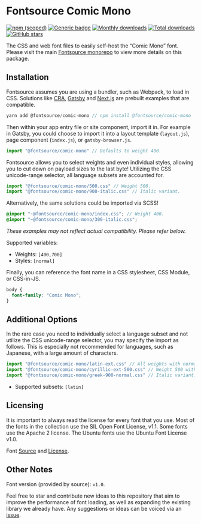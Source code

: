 # Fontsource Comic Mono

[![npm (scoped)](https://img.shields.io/npm/v/@fontsource/comic-mono?color=brightgreen)](https://www.npmjs.com/package/@fontsource/comic-mono) [![Generic badge](https://img.shields.io/badge/fontsource-passing-brightgreen)](https://github.com/fontsource/fontsource) [![Monthly downloads](https://badgen.net/npm/dm/@fontsource/comic-mono)](https://github.com/fontsource/fontsource) [![Total downloads](https://badgen.net/npm/dt/@fontsource/comic-mono)](https://github.com/fontsource/fontsource) [![GitHub stars](https://img.shields.io/github/stars/fontsource/fontsource.svg?style=social&label=Star)](https://github.com/fontsource/fontsource/stargazers)

The CSS and web font files to easily self-host the “Comic Mono” font. Please visit the main [Fontsource monorepo](https://github.com/fontsource/fontsource) to view more details on this package.

## Installation

Fontsource assumes you are using a bundler, such as Webpack, to load in CSS. Solutions like [CRA](https://create-react-app.dev/), [Gatsby](https://www.gatsbyjs.org/) and [Next.js](https://nextjs.org/) are prebuilt examples that are compatible.

```javascript
yarn add @fontsource/comic-mono // npm install @fontsource/comic-mono
```

Then within your app entry file or site component, import it in. For example in Gatsby, you could choose to import it into a layout template (`layout.js`), page component (`index.js`), or `gatsby-browser.js`.

```javascript
import "@fontsource/comic-mono" // Defaults to weight 400.
```

Fontsource allows you to select weights and even individual styles, allowing you to cut down on payload sizes to the last byte! Utilizing the CSS unicode-range selector, all language subsets are accounted for.

```javascript
import "@fontsource/comic-mono/500.css" // Weight 500.
import "@fontsource/comic-mono/900-italic.css" // Italic variant.
```

Alternatively, the same solutions could be imported via SCSS!

```scss
@import "~@fontsource/comic-mono/index.css"; // Weight 400.
@import "~@fontsource/comic-mono/300-italic.css";
```

_These examples may not reflect actual compatibility. Please refer below._

Supported variables:

- Weights: `[400,700]`
- Styles: `[normal]`

Finally, you can reference the font name in a CSS stylesheet, CSS Module, or CSS-in-JS.

```css
body {
  font-family: "Comic Mono";
}
```

## Additional Options

In the rare case you need to individually select a language subset and not utilize the CSS unicode-range selector, you may specify the import as follows. This is especially not recommended for languages, such as Japanese, with a large amount of characters.

```javascript
import "@fontsource/comic-mono/latin-ext.css" // All weights with normal style included.
import "@fontsource/comic-mono/cyrillic-ext-500.css" // Weight 500 with normal style.
import "@fontsource/comic-mono/greek-900-normal.css" // Italic variant.
```

- Supported subsets: `[latin]`

## Licensing

It is important to always read the license for every font that you use.
Most of the fonts in the collection use the SIL Open Font License, v1.1. Some fonts use the Apache 2 license. The Ubuntu fonts use the Ubuntu Font License v1.0.

Font [Source](https://github.com/dtinth/comic-mono-font) and [License](https://github.com/dtinth/comic-mono-font/blob/master/LICENSE).

## Other Notes

Font version (provided by source): `v1.0`.

Feel free to star and contribute new ideas to this repository that aim to improve the performance of font loading, as well as expanding the existing library we already have. Any suggestions or ideas can be voiced via an [issue](https://github.com/fontsource/fontsource/issues).
